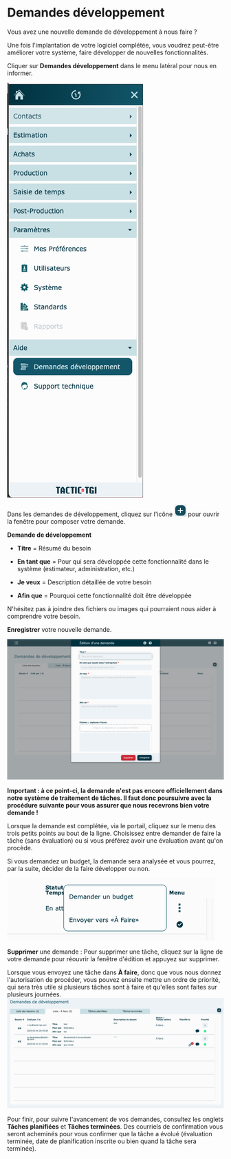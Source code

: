 # Demandes développement

  

Vous avez une nouvelle demande de développement à nous faire ?

Une fois l'implantation de votre logiciel complétée, vous voudrez peut-être améliorer votre système, faire développer de nouvelles fonctionnalités.

Cliquer sur **Demandes développement** dans le menu latéral pour nous en informer.

![](../../static/img/Aide_Backlog_1.png)

  

Dans les demandes de développement, cliquez sur l'icône ![](../../static/img/Contacts_2_iconeajout.png) pour ouvrir la fenêtre pour composer votre demande.


**Demande de développement**

*   **Titre** = Résumé du besoin
*   **En tant que** = Pour qui sera développée cette fonctionnalité dans le système (estimateur, administration, etc.)

*   **Je veux** = Description détaillée de votre besoin
*   **Afin que** = Pourquoi cette fonctionnalité doit être développée

  
N'hésitez pas à joindre des fichiers ou images qui pourraient nous aider à comprendre votre besoin.

  
**Enregistrer** votre nouvelle demande.

![](../../static/img/Aide_Backlog_2.png)

**Important : à ce point-ci, la demande n'est pas encore officiellement dans notre système de traitement de tâches. 
Il faut donc poursuivre avec la procédure suivante pour vous assurer que nous recevrons bien votre demande !**  

Lorsque la demande est complétée, via le portail, cliquez sur le menu des trois petits points au bout de la ligne. 
Choisissez entre demander de faire la tâche (sans évaluation) ou si vous préférez avoir une évaluation avant qu'on procède.

 Si vous demandez un budget, la demande sera analysée et vous pourrez, par la suite, décider de la faire développer ou non.

![](../../static/img/Aide_Backlog_3.png)

 **Supprimer** une demande : Pour supprimer une tâche, cliquez sur la ligne de votre demande pour réouvrir la fenêtre d'édition et appuyez sur supprimer.

Lorsque vous envoyez une tâche dans **À faire**, donc que vous nous donnez l'autorisation de procéder, vous pouvez ensuite mettre un ordre de priorité, qui sera très utile si plusieurs tâches sont à faire et qu'elles sont faites sur plusieurs journées. 
![](../../static/img/Aide_Backlog_4.png)

Pour finir, pour suivre l'avancement de vos demandes, consultez les onglets **Tâches planifiées** et **Tâches terminées**. 
Des courriels de confirmation vous seront acheminés pour vous confirmer que la tâche a évolué (évaluation terminée, date de planification inscrite ou bien quand la tâche sera terminée).
 
